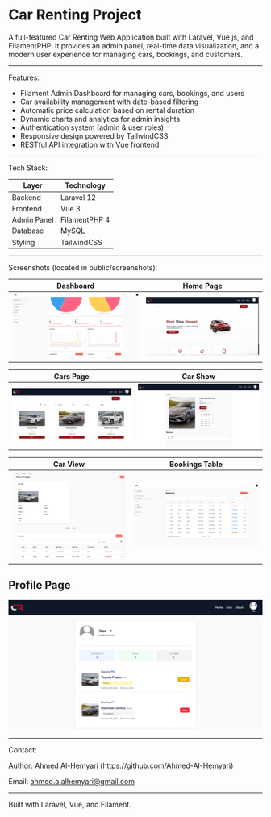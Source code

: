 # Car Renting Project

A full-featured Car Renting Web Application built with Laravel, Vue.js, and FilamentPHP.
It provides an admin panel, real-time data visualization, and a modern user experience for managing cars, bookings, and customers.

---

Features:

- Filament Admin Dashboard for managing cars, bookings, and users
- Car availability management with date-based filtering
- Automatic price calculation based on rental duration
- Dynamic charts and analytics for admin insights
- Authentication system (admin & user roles)
- Responsive design powered by TailwindCSS
- RESTful API integration with Vue frontend

---

Tech Stack:

Layer          | Technology
---------------|-------------
Backend        | Laravel 12
Frontend       | Vue 3
Admin Panel    | FilamentPHP 4
Database       | MySQL
Styling        | TailwindCSS

---

Screenshots (located in public/screenshots):

Dashboard       | Home Page
----------------|----------------
![Dashboard](public/screenshots/dashboard.png) | ![Home](public/screenshots/home-page.png)

Cars Page       | Car Show
----------------|----------------
![Cars Page](public/screenshots/cars-page.png) | ![Car Show](public/screenshots/car-show.png)

Car View        | Bookings Table
----------------|----------------
![Car View](public/screenshots/car-view.png) | ![Bookings Table](public/screenshots/bookings-table.png)

Profile Page
------------
![Profile Page](public/screenshots/profile-page.png)

---

Contact:

Author: Ahmed Al-Hemyari (https://github.com/Ahmed-Al-Hemyari)

Email: ahmed.a.alhemyari@gmail.com

---

Built with Laravel, Vue, and Filament.
